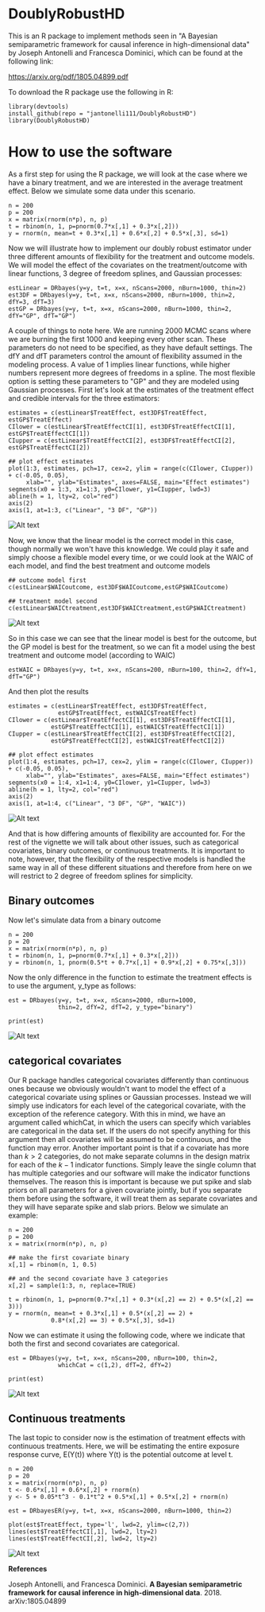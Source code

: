 # DoublyRobustHD
This is an R package to implement methods seen in "A Bayesian semiparametric framework for causal inference in high-dimensional data" by Joseph Antonelli and Francesca Dominici, which can be found at the following link:

https://arxiv.org/pdf/1805.04899.pdf

To download the R package use the following in R:


```
library(devtools)
install_github(repo = "jantonelli111/DoublyRobustHD")
library(DoublyRobustHD)
```

# How to use the software

As a first step for using the R package, we will look at the case where we have a binary treatment, and we are interested in the average treatment effect. Below we simulate some data under this scenario.

```{r, eval=FALSE}
n = 200
p = 200
x = matrix(rnorm(n*p), n, p)
t = rbinom(n, 1, p=pnorm(0.7*x[,1] + 0.3*x[,2]))
y = rnorm(n, mean=t + 0.3*x[,1] + 0.6*x[,2] + 0.5*x[,3], sd=1)
```

Now we will illustrate how to implement our doubly robust estimator under three different amounts of flexibility for the treatment and outcome models. We will model the effect of the covariates on the treatment/outcome with linear functions, 3 degree of freedom splines, and Gaussian processes:

```{r, eval=FALSE}
estLinear = DRbayes(y=y, t=t, x=x, nScans=2000, nBurn=1000, thin=2)
est3DF = DRbayes(y=y, t=t, x=x, nScans=2000, nBurn=1000, thin=2, dfY=3, dfT=3)
estGP = DRbayes(y=y, t=t, x=x, nScans=2000, nBurn=1000, thin=2, dfY="GP", dfT="GP")
```

A couple of things to note here. We are running 2000 MCMC scans where we are burning the first 1000 and keeping every other scan. These parameters do not need to be specified, as they have default settings. The dfY and dfT parameters control the amount of flexibility assumed in the modeling process. A value of 1 implies linear functions, while higher numbers represent more degrees of freedoms in a spline. The most flexible option is setting these parameters to "GP" and they are modeled using Gaussian processes. First let's look at the estimates of the treatment effect and credible intervals for the three estimators:

```{r, eval=FALSE}
estimates = c(estLinear$TreatEffect, est3DF$TreatEffect, estGP$TreatEffect)
CIlower = c(estLinear$TreatEffectCI[1], est3DF$TreatEffectCI[1], estGP$TreatEffectCI[1])
CIupper = c(estLinear$TreatEffectCI[2], est3DF$TreatEffectCI[2], estGP$TreatEffectCI[2])

## plot effect estimates
plot(1:3, estimates, pch=17, cex=2, ylim = range(c(CIlower, CIupper)) + c(-0.05, 0.05),
     xlab="", ylab="Estimates", axes=FALSE, main="Effect estimates")
segments(x0 = 1:3, x1=1:3, y0=CIlower, y1=CIupper, lwd=3)
abline(h = 1, lty=2, col="red")
axis(2)
axis(1, at=1:3, c("Linear", "3 DF", "GP"))
```

![Alt text](images/Plot1.png)

Now, we know that the linear model is the correct model in this case, though normally we won't have this knowledge. We could play it safe and simply choose a flexible model every time, or we could look at the WAIC of each model, and find the best treatment and outcome models

```{r, eval=FALSE}
## outcome model first
c(estLinear$WAICoutcome, est3DF$WAICoutcome,estGP$WAICoutcome)

## treatment model second
c(estLinear$WAICtreatment,est3DF$WAICtreatment,estGP$WAICtreatment)
```

![Alt text](images/Plot2.png)

So in this case we can see that the linear model is best for the outcome, but the GP model is best for the treatment, so we can fit a model using the best treatment and outcome model (according to WAIC)

```{r, eval=FALSE}
estWAIC = DRbayes(y=y, t=t, x=x, nScans=200, nBurn=100, thin=2, dfY=1, dfT="GP")
```

And then plot the results

```{r, eval=FALSE}
estimates = c(estLinear$TreatEffect, est3DF$TreatEffect, 
              estGP$TreatEffect, estWAIC$TreatEffect)
CIlower = c(estLinear$TreatEffectCI[1], est3DF$TreatEffectCI[1], 
            estGP$TreatEffectCI[1], estWAIC$TreatEffectCI[1])
CIupper = c(estLinear$TreatEffectCI[2], est3DF$TreatEffectCI[2], 
            estGP$TreatEffectCI[2], estWAIC$TreatEffectCI[2])

## plot effect estimates
plot(1:4, estimates, pch=17, cex=2, ylim = range(c(CIlower, CIupper)) + c(-0.05, 0.05),
     xlab="", ylab="Estimates", axes=FALSE, main="Effect estimates")
segments(x0 = 1:4, x1=1:4, y0=CIlower, y1=CIupper, lwd=3)
abline(h = 1, lty=2, col="red")
axis(2)
axis(1, at=1:4, c("Linear", "3 DF", "GP", "WAIC"))
```

![Alt text](images/Plot3.png)

And that is how differing amounts of flexibility are accounted for. For the rest of the vignette we will talk about other issues, such as categorical covariates, binary outcomes, or continuous treatments. It is important to note, however, that the flexibility of the respective models is handled the same way in all of these different situations and therefore from here on we will restrict to 2 degree of freedom splines for simplicity.

## Binary outcomes

Now let's simulate data from a binary outcome

```{r, eval=FALSE}
n = 200
p = 20
x = matrix(rnorm(n*p), n, p)
t = rbinom(n, 1, p=pnorm(0.7*x[,1] + 0.3*x[,2]))
y = rbinom(n, 1, pnorm(0.5*t + 0.7*x[,1] + 0.9*x[,2] + 0.75*x[,3]))
```

Now the only difference in the function to estimate the treatment effects is to use the argument, y_type as follows:

```{r, eval=FALSE}
est = DRbayes(y=y, t=t, x=x, nScans=2000, nBurn=1000, 
              thin=2, dfY=2, dfT=2, y_type="binary")

print(est)
```

![Alt text](images/Plot4.png)

## categorical covariates

Our R package handles categorical covariates differently than continuous ones because we obviously wouldn't want to model the effect of a categorical covariate using splines or Gaussian processes. Instead we will simply use indicators for each level of the categorical covariate, with the exception of the reference category. With this in mind, we have an argument called whichCat, in which the users can specify which variables are categorical in the data set. If the users do not specify anything for this argument then all covariates will be assumed to be continuous, and the function may error. Another important point is that if a covariate has more than $k > 2$ categories, do not make separate columns in the design matrix for each of the $k-1$ indicator functions. Simply leave the single column that has multiple categories and our software will make the indicator functions themselves. The reason this is important is because we put spike and slab priors on all parameters for a given covariate jointly, but if you separate them before using the software, it will treat them as separate covariates and they will have separate spike and slab priors. Below we simulate an example:

```{r, eval=FALSE}
n = 200
p = 200
x = matrix(rnorm(n*p), n, p)

## make the first covariate binary
x[,1] = rbinom(n, 1, 0.5)

## and the second covariate have 3 categories
x[,2] = sample(1:3, n, replace=TRUE)

t = rbinom(n, 1, p=pnorm(0.7*x[,1] + 0.3*(x[,2] == 2) + 0.5*(x[,2] == 3)))
y = rnorm(n, mean=t + 0.3*x[,1] + 0.5*(x[,2] == 2) + 
            0.8*(x[,2] == 3) + 0.5*x[,3], sd=1)

```

Now we can estimate it using the following code, where we indicate that both the first and second covariates are categorical.

```{r, eval=FALSE}
est = DRbayes(y=y, t=t, x=x, nScans=200, nBurn=100, thin=2, 
              whichCat = c(1,2), dfT=2, dfY=2)
              
print(est)
```

![Alt text](images/Plot5.png)

## Continuous treatments

The last topic to consider now is the estimation of treatment effects with continuous treatments. Here, we will be estimating the entire exposure response curve, E(Y(t)) where Y(t) is the potential outcome at level t. 

```{r, eval=FALSE}
n = 200
p = 20
x = matrix(rnorm(n*p), n, p)
t <- 0.6*x[,1] + 0.6*x[,2] + rnorm(n)
y <- 5 + 0.05*t^3 - 0.1*t^2 + 0.5*x[,1] + 0.5*x[,2] + rnorm(n)

est = DRbayesER(y=y, t=t, x=x, nScans=2000, nBurn=1000, thin=2)

plot(est$TreatEffect, type='l', lwd=2, ylim=c(2,7))
lines(est$TreatEffectCI[,1], lwd=2, lty=2)
lines(est$TreatEffectCI[,2], lwd=2, lty=2)
```

![Alt text](images/Plot6.png)

**References**

Joseph Antonelli, and Francesca Dominici. **A Bayesian semiparametric framework for causal inference in high-dimensional data**. 2018. arXiv:1805.04899



